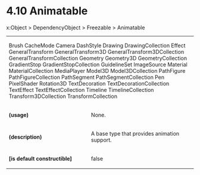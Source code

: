 <html dir="LTR" xmlns:mshelp="http://msdn.microsoft.com/mshelp" xmlns:ddue="http://ddue.schemas.microsoft.com/authoring/2003/5" xmlns:xlink="http://www.w3.org/1999/xlink" xmlns:tool="http://www.microsoft.com/tooltip"><body><input type="hidden" id="userDataCache" class="userDataStyle"><input type="hidden" id="hiddenScrollOffset"><img id="dropDownImage" style="display:none; height:0; width:0;" src="../local/drpdown.gif"><img id="dropDownHoverImage" style="display:none; height:0; width:0;" src="../local/drpdown_orange.gif"><img id="collapseImage" style="display:none; height:0; width:0;" src="../local/collapse.gif"><img id="expandImage" style="display:none; height:0; width:0;" src="../local/exp.gif"><img id="collapseAllImage" style="display:none; height:0; width:0;" src="../local/collall.gif"><img id="expandAllImage" style="display:none; height:0; width:0;" src="../local/expall.gif"><img id="copyImage" style="display:none; height:0; width:0;" src="../local/copycode.gif"><img id="copyHoverImage" style="display:none; height:0; width:0;" src="../local/copycodeHighlight.gif"><div id="header"><h1 class="heading">4.10 Animatable</h1></div><div id="mainSection"><div id="mainBody"><div id="allHistory" class="saveHistory" onsave="saveAll()" onload="loadAll()"></div>
				<p xmlns:wsd="http://wsdev.schemas.microsoft.com/authoring/2008/2" xmlns:msxsl="urn:schemas-microsoft-com:xslt" xmlns:script="urn:script" xmlns:build="urn:build">
				</p>
			<div id="sectionSection0" class="section" name="collapseableSection"><content xmlns="http://ddue.schemas.microsoft.com/authoring/2003/5" xmlns:wsd="http://wsdev.schemas.microsoft.com/authoring/2008/2" xmlns:msxsl="urn:schemas-microsoft-com:xslt" xmlns:script="urn:script" xmlns:build="urn:build">
				</content></div><div id="sectionSection1" class="section" name="collapseableSection"><content xmlns="http://ddue.schemas.microsoft.com/authoring/2003/5" xmlns:wsd="http://wsdev.schemas.microsoft.com/authoring/2008/2" xmlns:msxsl="urn:schemas-microsoft-com:xslt" xmlns:script="urn:script" xmlns:build="urn:build">
					<p xmlns="">
						<mshelp:link keywords="7badce03-ceb8-4865-86e1-32354d3d3a43" tabindex="0">x:Object</mshelp:link> &gt; <mshelp:link keywords="1ace14c9-325e-437c-b16d-27614f062f42" tabindex="0">DependencyObject</mshelp:link> &gt; <mshelp:link keywords="d367880c-b6fe-490d-8ad8-2c239df18064" tabindex="0">Freezable</mshelp:link> &gt; Animatable</p>
					<p xmlns=""><b></b></p><table class="ProtocolAuthoredTable" xmlns=""><tr>
								<td colspan="2">
									<p>
										<mshelp:link keywords="85a562f3-47a7-440e-a587-bfa740dedb85" tabindex="0">Brush</mshelp:link> <mshelp:link keywords="df62b511-f8ff-4298-b364-1a20bef012fb" tabindex="0">CacheMode</mshelp:link> <mshelp:link keywords="920a88d5-409d-4717-a4de-117548bf9e36" tabindex="0">Camera</mshelp:link> <mshelp:link keywords="db460b18-4a96-4523-adc2-61ab74e2e583" tabindex="0">DashStyle</mshelp:link> <mshelp:link keywords="8b69fa92-ab3f-4570-a9a7-5f7ac9dee639" tabindex="0">Drawing</mshelp:link> <mshelp:link keywords="8fe357e8-e19c-4fe2-b25a-4eea646e0496" tabindex="0">DrawingCollection</mshelp:link> <mshelp:link keywords="56b6fdeb-3894-4bbe-a470-689fd76e6274" tabindex="0">Effect</mshelp:link> <mshelp:link keywords="3e07be27-e500-4d73-bf43-828963353f38" tabindex="0">GeneralTransform</mshelp:link> <mshelp:link keywords="f851113f-f7be-4e40-acaf-376aecc2d66c" tabindex="0">GeneralTransform3D</mshelp:link> <mshelp:link keywords="504cd159-de90-41ef-9b2d-8866d899bdf5" tabindex="0">GeneralTransform3DCollection</mshelp:link> <mshelp:link keywords="77d0c0c7-4d9a-4175-8f42-bc1ac033ebc5" tabindex="0">GeneralTransformCollection</mshelp:link> <mshelp:link keywords="f9b21f99-9077-4a61-99f3-a8dfb6a8aba4" tabindex="0">Geometry</mshelp:link> <mshelp:link keywords="6e2a65c4-fcc1-4c39-aa36-658624d225f5" tabindex="0">Geometry3D</mshelp:link> <mshelp:link keywords="ae584882-2b8b-4eac-a0a6-fb45a0dcd8d0" tabindex="0">GeometryCollection</mshelp:link> <mshelp:link keywords="9a5df65d-feb2-4132-ae99-768837bc2139" tabindex="0">GradientStop</mshelp:link> <mshelp:link keywords="c43c1480-0af5-41f7-a751-3c93a02194a8" tabindex="0">GradientStopCollection</mshelp:link> <mshelp:link keywords="7edd9467-5a31-4f8d-8110-87ae827b93db" tabindex="0">GuidelineSet</mshelp:link> <mshelp:link keywords="05181f7a-7b0f-4bc9-a9e3-e1552ab5b87f" tabindex="0">ImageSource</mshelp:link> <mshelp:link keywords="3712914a-832f-4107-bf94-7b0a3a8a61a1" tabindex="0">Material</mshelp:link> <mshelp:link keywords="3aa1cdef-5f03-4c04-84a7-96d56131d67a" tabindex="0">MaterialCollection</mshelp:link> <mshelp:link keywords="5404c8df-63ec-473f-8788-b68030c3c0a9" tabindex="0">MediaPlayer</mshelp:link> <mshelp:link keywords="1b2ea0f4-d9e3-40c8-82b1-adcdb7217e98" tabindex="0">Model3D</mshelp:link> <mshelp:link keywords="4e66dcf1-469b-4c7a-a0ed-af726b978f7f" tabindex="0">Model3DCollection</mshelp:link> <mshelp:link keywords="d518de70-ff28-49ef-9e46-dc9e36ad25fa" tabindex="0">PathFigure</mshelp:link> <mshelp:link keywords="d1d96856-b710-4590-b1ac-a0e5488c0746" tabindex="0">PathFigureCollection</mshelp:link> <mshelp:link keywords="df0d17eb-0827-4969-82a7-bd4df7ceed6d" tabindex="0">PathSegment</mshelp:link> <mshelp:link keywords="dda85576-aa7c-47d7-a981-2e7faa159a84" tabindex="0">PathSegmentCollection</mshelp:link> <mshelp:link keywords="2a43c60d-b7a5-4092-9ef0-05c4524939f1" tabindex="0">Pen</mshelp:link> <mshelp:link keywords="2ad5308e-1b1b-4639-8c74-5ab50391e0f7" tabindex="0">PixelShader</mshelp:link> <mshelp:link keywords="6363f160-bdc9-4cff-9c0a-9058f2d7bb50" tabindex="0">Rotation3D</mshelp:link> <mshelp:link keywords="6ca9901c-11f1-482b-9b61-d2edd051d629" tabindex="0">TextDecoration</mshelp:link> <mshelp:link keywords="3e3772bb-01a5-47c0-9ce6-c6ef15de3064" tabindex="0">TextDecorationCollection</mshelp:link> <mshelp:link keywords="d5f41b11-dfdf-4945-bcf7-71180ebc9385" tabindex="0">TextEffect</mshelp:link> <mshelp:link keywords="b22b03e3-2796-4681-8591-7d9cf9104951" tabindex="0">TextEffectCollection</mshelp:link> <mshelp:link keywords="9bbd4177-119f-4bf9-9d97-29441180fdbd" tabindex="0">Timeline</mshelp:link> <mshelp:link keywords="d0c65536-3254-4fb6-9ac6-7ff2557b8a43" tabindex="0">TimelineCollection</mshelp:link> <mshelp:link keywords="b21d7a24-2c64-447e-a4f9-131590d6cf6c" tabindex="0">Transform3DCollection</mshelp:link> <mshelp:link keywords="50549b3b-dc77-41ef-97ad-c7d029a2c137" tabindex="0">TransformCollection</mshelp:link></p>
								</td>
							</tr><tr>
							<td>
								<p>
									<b>(usage)</b>
								</p>
							</td>
							<td>
								<p>None.</p>
							</td>
						</tr><tr>
							<td>
								<p>
									<b>(description)</b>
								</p>
							</td>
							<td>
								<p>A base type that provides animation support.</p>
							</td>
						</tr><tr>
							<td>
								<p>
									<b>[is default constructible]</b>
								</p>
							</td>
							<td>
								<p>false</p>
							</td>
						</tr></table>
				</content></div><!--[if gte IE 5]>
			<tool:tip element="languageFilterToolTip" avoidmouse="false"/>
		<![endif]--></div><a name="feedback"></a><span></span></div></body></html>